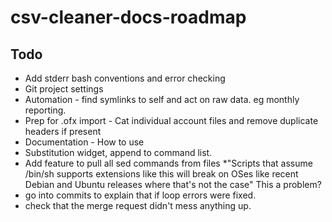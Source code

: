 # csv-cleaner-docs-roadmap

## Todo

* Add stderr bash conventions and error checking
* Git project settings
* Automation - find symlinks to self and act on raw data. eg monthly reporting.
* Prep for .ofx import - Cat individual account files and remove duplicate headers if present
* Documentation - How to use
* Substitution widget, append to command list.
* Add feature to pull all sed commands from files
*"Scripts that assume /bin/sh supports extensions like this will break on OSes like recent Debian and Ubuntu releases where that's not the case" This a problem?
* go into commits to explain that if loop errors were fixed. 
* check that the merge request didn't mess anything up. 
